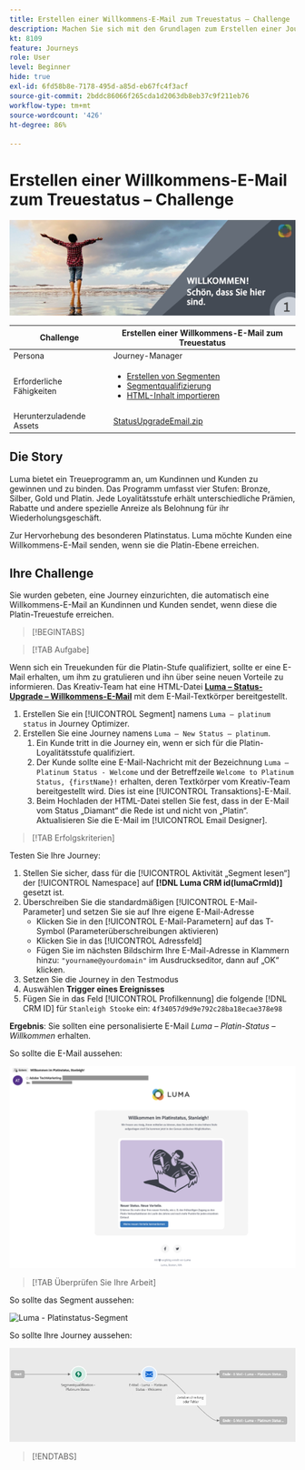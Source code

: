 ```yaml
---
title: Erstellen einer Willkommens-E-Mail zum Treuestatus – Challenge
description: Machen Sie sich mit den Grundlagen zum Erstellen einer Journey in der Journey-Arbeitsfläche vertraut.
kt: 8109
feature: Journeys
role: User
level: Beginner
hide: true
exl-id: 6fd58b8e-7178-495d-a85d-eb67fc4f3acf
source-git-commit: 2bddc86066f265cda1d2063db8eb37c9f211eb76
workflow-type: tm+mt
source-wordcount: '426'
ht-degree: 86%

---
```


# Erstellen einer Willkommens-E-Mail zum Treuestatus – Challenge

![Willkommens-E-Mail zum Treuestatus – Challenge-Banner](/help/challenges/assets/email-assets/luma-transactional-onboarding-1.png)

| Challenge | Erstellen einer Willkommens-E-Mail zum Treuestatus |
|---|---|
| Persona | Journey-Manager |
| Erforderliche Fähigkeiten | <ul><li>[Erstellen von Segmenten](https://experienceleague.adobe.com/docs/journey-optimizer-learn/tutorials/profiles-segments-subscriptions/create-segments.html?lang=de)</li> <li>[Segmentqualifizierung](https://experienceleague.adobe.com/docs/journey-optimizer-learn/tutorials/create-journeys/use-case-read-segment-qualification.html?lang=de)</li><li>[HTML-Inhalt importieren](https://experienceleague.adobe.com/docs/journey-optimizer-learn/tutorials/create-messages/create-emails/import-and-author-html-email-content.html?lang=de)</li></ul> |
| Herunterzuladende Assets | [StatusUpgradeEmail.zip](/help/challenges/assets/email-assets/StatusUpgradeEmail.zip) |

## Die Story

Luma bietet ein Treueprogramm an, um Kundinnen und Kunden zu gewinnen und zu binden. Das Programm umfasst vier Stufen: Bronze, Silber, Gold und Platin. Jede Loyalitätsstufe erhält unterschiedliche Prämien, Rabatte und andere spezielle Anreize als Belohnung für ihr Wiederholungsgeschäft.

Zur Hervorhebung des besonderen Platinstatus. Luma möchte Kunden eine Willkommens-E-Mail senden, wenn sie die Platin-Ebene erreichen.

## Ihre Challenge

Sie wurden gebeten, eine Journey einzurichten, die automatisch eine Willkommens-E-Mail an Kundinnen und Kunden sendet, wenn diese die Platin-Treuestufe erreichen.

>[!BEGINTABS]

>[!TAB Aufgabe]

Wenn sich ein Treuekunden für die Platin-Stufe qualifiziert, sollte er eine E-Mail erhalten, um ihm zu gratulieren und ihn über seine neuen Vorteile zu informieren. Das Kreativ-Team hat eine HTML-Datei **[Luma – Status-Upgrade – Willkommens-E-Mail](/help/challenges/assets/email-assets/StatusUpgradeEmail.zip)** mit dem E-Mail-Textkörper bereitgestellt.

1. Erstellen Sie ein [!UICONTROL Segment] namens `Luma – platinum status` in Journey Optimizer.
2. Erstellen Sie eine Journey namens `Luma – New Status – platinum`.
   1. Ein Kunde tritt in die Journey ein, wenn er sich für die Platin-Loyalitätsstufe qualifiziert.
   2. Der Kunde sollte eine E-Mail-Nachricht mit der Bezeichnung `Luma – Platinum Status - Welcome` und der Betreffzeile `Welcome to Platinum Status, {firstName}!` erhalten, deren Textkörper vom Kreativ-Team bereitgestellt wird. Dies ist eine [!UICONTROL Transaktions]-E-Mail.
   3. Beim Hochladen der HTML-Datei stellen Sie fest, dass in der E-Mail vom Status „Diamant“ die Rede ist und nicht von „Platin“. Aktualisieren Sie die E-Mail im [!UICONTROL Email Designer].

>[!TAB Erfolgskriterien]

Testen Sie Ihre Journey:

1. Stellen Sie sicher, dass für die [!UICONTROL Aktivität „Segment lesen“] der [!UICONTROL Namespace] auf **[!DNL Luma CRM id(lumaCrmId)]** gesetzt ist.
2. Überschreiben Sie die standardmäßigen [!UICONTROL E-Mail-Parameter] und setzen Sie sie auf Ihre eigene E-Mail-Adresse
   * Klicken Sie in den [!UICONTROL E-Mail-Parametern] auf das T-Symbol (Parameterüberschreibungen aktivieren)
   * Klicken Sie in das [!UICONTROL Adressfeld]
   * Fügen Sie im nächsten Bildschirm Ihre E-Mail-Adresse in Klammern hinzu: `"yourname@yourdomain"` im Ausdruckseditor, dann auf „OK“ klicken.
3. Setzen Sie die Journey in den Testmodus
4. Auswählen **Trigger eines Ereignisses**
5. Fügen Sie in das Feld [!UICONTROL Profilkennung] die folgende [!DNL CRM ID] für `Stanleigh Stooke` ein: `4f34057d9d9e792c28ba18ecae378e98`

**Ergebnis**: Sie sollten eine personalisierte E-Mail *Luma – Platin-Status – Willkommen* erhalten.

So sollte die E-Mail aussehen:

![Luma – Status-Upgrade – Willkommens-E-Mail](/help/challenges/assets/status-upgrade-welcome-email.png)

>[!TAB Überprüfen Sie Ihre Arbeit]

So sollte das Segment aussehen:

![Luma - Platinstatus-Segment](/)

So sollte Ihre Journey aussehen:

![platinum-status-upgrade-journey](/help/challenges/assets/journey-luma-status-upgrade.png)

>[!ENDTABS]
